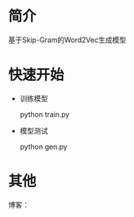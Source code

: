 ﻿# 简介
基于Skip-Gram的Word2Vec生成模型
# 快速开始
* 训练模型

  python train.py

* 模型测试

  python gen.py
  
# 其他
博客：
